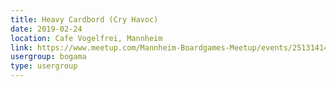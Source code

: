 ```yaml
---
title: Heavy Cardbord (Cry Havoc)
date: 2019-02-24
location: Cafe Vogelfrei, Mannheim
link: https://www.meetup.com/Mannheim-Boardgames-Meetup/events/251314140/
usergroup: bogama
type: usergroup
---
```

